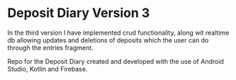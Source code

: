 # Deposit Diary Version 3

In the third version I have implemented crud functionality,
along wit realtime db allowing updates and deletions of 
deposits which the user can do through the 
entries fragment.

Repo for the Deposit Diary created and developed with 
the use of Android Studio, Kotlin and Firebase. 
